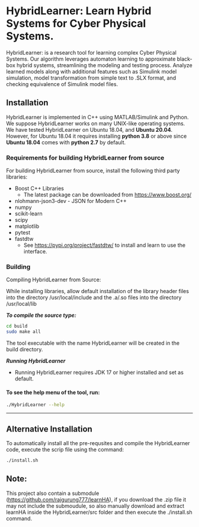 # HybridLearner: Learn Hybrid Systems for Cyber Physical Systems.
HybridLearner: is a research tool for learning complex Cyber Physical Systems. 
Our algorithm leverages automaton learning to approximate black-box hybrid systems, streamlining the modeling 
and testing process. Analyze learned models along with additional features such as Simulink model simulation, model 
transformation from simple text to .SLX format, and checking equivalence of Simulink model files.

Installation
------------
HybridLearner is implemented in C++ using MATLAB/Simulink and Python. 
We suppose HybridLearner works on many UNIX-like operating systems. 
We have tested HybridLearner on Ubuntu 18.04, and **Ubuntu 20.04**. 
However, for Ubuntu 18.04 it requires installing **python 3.8** or above since **Ubuntu 18.04** comes with **python 2.7** by default.

### Requirements for building HybridLearner from source
For building HybridLearner from source, install the following third party libraries:
- Boost C++ Libraries
  - The latest package can be downloaded from https://www.boost.org/
- nlohmann-json3-dev - JSON for Modern C++
- numpy
- scikit-learn
- scipy
- matplotlib
- pytest
- fastdtw
  - See https://pypi.org/project/fastdtw/ to install and learn to use the interface.



### Building 
Compiling HybridLearner from Source:

While installing libraries, allow default installation of the library header files into the directory /usr/local/include and the .a/.so files into the directory /usr/local/lib

***To compile the source type:***
```sh
cd build
sudo make all
```
The tool executable with the name HybridLearner will be created in the build directory.

***Running HybridLearner***
- Running HybridLearner requires JDK 17 or higher installed and set as default.


#### To see the help menu of the tool, run:
```sh
./HybridLearner --help
```
***********
Alternative Installation
-------------------------
To automatically install all the pre-requsites and compile the HybridLearner code, execute the scrip file using the command:
```sh
./install.sh
```

Note:
-------------------------
This project also contain a submodule (https://github.com/rajgurung777/learnHA), if you download the .zip file it may 
not include the submoudule, so also manually download and extract learnHA inside the HybridLearner/src folder and 
then execute the ./install.sh command. 


